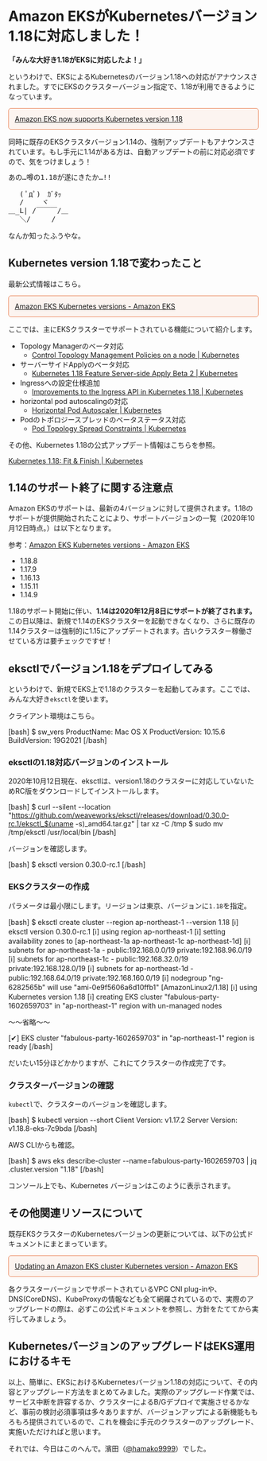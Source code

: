 # Amazon EKSがKubernetesバージョン1.18に対応しました！

<strong>「みんな大好き1.18がEKSに対応したよ！」</strong>

というわけで、EKSによるKubernetesのバージョン1.18への対応がアナウンスされました。すでにEKSのクラスターバージョン指定で、1.18が利用できるようになっています。

<p style="padding: 12px;border-color: #E97F50;border-width: 1px;border-style: solid;border-radius: 5px;background-color: rgba(233, 127, 80, 0.07);">
<a href="https://aws.amazon.com/jp/about-aws/whats-new/2020/10/amazon-eks-supports-kubernetes-version-1-18/" target="_blank">Amazon EKS now supports Kubernetes version 1.18</a>
</p>

同時に既存のEKSクラスタバージョン1.14の、強制アップデートもアナウンスされています。もし手元に1.14がある方は、自動アップデートの前に対応必須ですので、気をつけましょう！

<pre style="line-height:120%;">
あの…噂の1.18が遂にきたか…!!

　 ( ﾟдﾟ)　ｶﾞﾀｯ
　 /　　 ヾ
＿_L| /￣￣￣/＿
　 ＼/　　　/
</pre>

なんか知ったふうやな。

## Kubernetes version 1.18で変わったこと

最新公式情報はこちら。

<p style="padding: 12px;border-color: #E97F50;border-width: 1px;border-style: solid;border-radius: 5px;background-color: rgba(233, 127, 80, 0.07);">
<a href="https://docs.aws.amazon.com/eks/latest/userguide/kubernetes-versions.html" target="_blank">Amazon EKS Kubernetes versions - Amazon EKS</a>
</p>

ここでは、主にEKSクラスターでサポートされている機能について紹介します。

- Topology Managerのベータ対応
  - <a href="https://kubernetes.io/docs/tasks/administer-cluster/topology-manager/" target="_blank">Control Topology Management Policies on a node | Kubernetes</a>
- サーバーサイドApplyのベータ対応
  - <a href="https://kubernetes.io/blog/2020/04/01/kubernetes-1.18-feature-server-side-apply-beta-2/#what-is-server-side-apply" target="_blank">Kubernetes 1.18 Feature Server-side Apply Beta 2 | Kubernetes</a>
- Ingressへの設定仕様追加
  - <a href="https://kubernetes.io/blog/2020/04/02/improvements-to-the-ingress-api-in-kubernetes-1.18/" target="_blank">Improvements to the Ingress API in Kubernetes 1.18 | Kubernetes</a>
- horizontal pod autoscalingの対応
  - <a href="https://kubernetes.io/docs/tasks/run-application/horizontal-pod-autoscale/#support-for-configurable-scaling-behavior" target="_blank">Horizontal Pod Autoscaler | Kubernetes</a>
- Podのトポロジースプレッドのベータステータス対応
  - <a href="https://kubernetes.io/docs/concepts/workloads/pods/pod-topology-spread-constraints/" target="_blank">Pod Topology Spread Constraints | Kubernetes</a>

その他、Kubernetes 1.18の公式アップデート情報はこちらを参照。

<a href="https://kubernetes.io/blog/2020/03/25/kubernetes-1-18-release-announcement/" target="_blank">Kubernetes 1.18: Fit &amp; Finish | Kubernetes</a>



## 1.14のサポート終了に関する注意点

Amazon EKSのサポートは、最新の4バージョンに対して提供されます。1.18のサポートが提供開始されたことにより、サポートバージョンの一覧（2020年10月12日時点。）は以下となります。

参考：<a href="https://docs.aws.amazon.com/eks/latest/userguide/kubernetes-versions.html" target="_blank">Amazon EKS Kubernetes versions - Amazon EKS</a>

- 1.18.8
- 1.17.9
- 1.16.13
- 1.15.11
- 1.14.9

1.18のサポート開始に伴い、<strong>1.14は2020年12月8日にサポートが終了されます。</strong>この日以降は、新規で1.14のEKSクラスターを起動できなくなり、さらに既存の1.14クラスターは強制的に1.15にアップデートされます。古いクラスター稼働させている方は要チェックですぜ！


## eksctlでバージョン1.18をデプロイしてみる

というわけで、新規でEKS上で1.18のクラスターを起動してみます。ここでは、みんな大好き<code>eksctl</code>を使います。

クライアント環境はこちら。

[bash]
$ sw_vers
ProductName:    Mac OS X
ProductVersion: 10.15.6
BuildVersion:   19G2021
[/bash]

### eksctlの1.18対応バージョンのインストール

2020年10月12日現在、eksctlは、version1.18のクラスターに対応していないためRC版をダウンロードしてインストールします。

[bash]
$ curl --silent --location "https://github.com/weaveworks/eksctl/releases/download/0.30.0-rc.1/eksctl_$(uname -s)_amd64.tar.gz" | tar xz -C /tmp
$ sudo mv /tmp/eksctl /usr/local/bin
[/bash]

バージョンを確認します。

[bash]
$ eksctl version
0.30.0-rc.1
[/bash]

### EKSクラスターの作成

パラメータは最小限にします。リージョンは東京、バージョンに<code>1.18</code>を指定。

[bash]
$ eksctl create cluster --region ap-northeast-1 --version 1.18
[ℹ]  eksctl version 0.30.0-rc.1
[ℹ]  using region ap-northeast-1
[ℹ]  setting availability zones to [ap-northeast-1a ap-northeast-1c ap-northeast-1d]
[ℹ]  subnets for ap-northeast-1a - public:192.168.0.0/19 private:192.168.96.0/19
[ℹ]  subnets for ap-northeast-1c - public:192.168.32.0/19 private:192.168.128.0/19
[ℹ]  subnets for ap-northeast-1d - public:192.168.64.0/19 private:192.168.160.0/19
[ℹ]  nodegroup "ng-6282565b" will use "ami-0e9f5606a6d10ffb1" [AmazonLinux2/1.18]
[ℹ]  using Kubernetes version 1.18
[ℹ]  creating EKS cluster "fabulous-party-1602659703" in "ap-northeast-1" region with un-managed nodes

〜〜省略〜〜


[✔]  EKS cluster "fabulous-party-1602659703" in "ap-northeast-1" region is ready
[/bash]

だいたい15分ほどかかりますが、これにてクラスターの作成完了です。

### クラスターバージョンの確認

<code>kubectl</code>で、クラスターのバージョンを確認します。

[bash]
$ kubectl version --short
Client Version: v1.17.2
Server Version: v1.18.8-eks-7c9bda
[/bash]

AWS CLIからも確認。

[bash]
$ aws eks describe-cluster --name=fabulous-party-1602659703 | jq .cluster.version
"1.18"
[/bash]

コンソール上でも、Kubernetes バージョンはこのように表示されます。

## その他関連リソースについて

既存EKSクラスターのKubernetesバージョンの更新については、以下の公式ドキュメントにまとまっています。

<p style="padding: 12px;border-color: #E97F50;border-width: 1px;border-style: solid;border-radius: 5px;background-color: rgba(233, 127, 80, 0.07);">
<a href="https://docs.aws.amazon.com/eks/latest/userguide/update-cluster.html" target="_blank">Updating an Amazon EKS cluster Kubernetes version - Amazon EKS</a>
</p>

各クラスターバージョンでサポートされているVPC CNI plug-inや、DNS(CoreDNS)、KubeProxyの情報なども全て網羅されているので、実際のアップグレードの際は、必ずこの公式ドキュメントを参照し、方針をたててから実行してみましょう。

## KubernetesバージョンのアップグレードはEKS運用におけるキモ

以上、簡単に、EKSにおけるKubernetesバージョン1.18の対応について、その内容とアップグレード方法をまとめてみました。実際のアップグレード作業では、サービス中断を許容するか、クラスターによるB/Gデプロイで実施させるかなど、事前の検討必須事項は多々ありますが、バージョンアップによる新機能ももろもろ提供されているので、これを機会に手元のクラスターのアップグレード、実施いただければと思います。

それでは、今日はこのへんで。濱田（<a href="https://twitter.com/hamako9999" target="_blank">@hamako9999</a>）でした。

